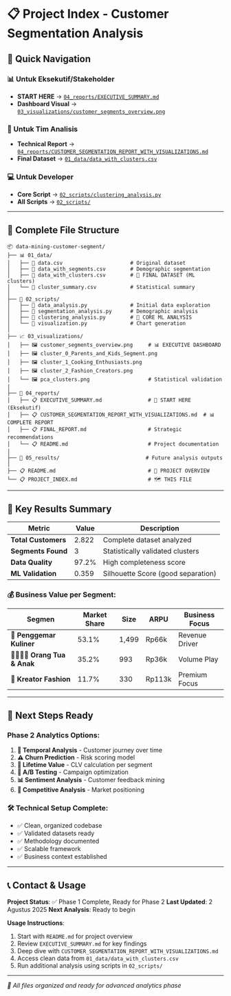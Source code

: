 # 📋 Project Index - Customer Segmentation Analysis

## 🚀 Quick Navigation

### 📊 Untuk Eksekutif/Stakeholder
- **START HERE** → [`04_reports/EXECUTIVE_SUMMARY.md`](04_reports/EXECUTIVE_SUMMARY.md)
- **Dashboard Visual** → [`03_visualizations/customer_segments_overview.png`](03_visualizations/customer_segments_overview.png)

### 🔬 Untuk Tim Analisis  
- **Technical Report** → [`04_reports/CUSTOMER_SEGMENTATION_REPORT_WITH_VISUALIZATIONS.md`](04_reports/CUSTOMER_SEGMENTATION_REPORT_WITH_VISUALIZATIONS.md)
- **Final Dataset** → [`01_data/data_with_clusters.csv`](01_data/data_with_clusters.csv)

### 💻 Untuk Developer
- **Core Script** → [`02_scripts/clustering_analysis.py`](02_scripts/clustering_analysis.py)
- **All Scripts** → [`02_scripts/`](02_scripts/)

---

## 📁 Complete File Structure

```
📦 data-mining-customer-segment/
├── 📊 01_data/
│   ├── 📄 data.csv                      # Original dataset
│   ├── 📄 data_with_segments.csv        # Demographic segmentation
│   ├── 📄 data_with_clusters.csv        # 🎯 FINAL DATASET (ML clusters)
│   └── 📄 cluster_summary.csv           # Statistical summary
│
├── 🐍 02_scripts/  
│   ├── 📄 data_analysis.py              # Initial data exploration
│   ├── 📄 segmentation_analysis.py      # Demographic analysis  
│   ├── 📄 clustering_analysis.py        # 🧠 CORE ML ANALYSIS
│   └── 📄 visualization.py              # Chart generation
│
├── 📈 03_visualizations/
│   ├── 🖼️ customer_segments_overview.png     # 📊 EXECUTIVE DASHBOARD
│   ├── 🖼️ cluster_0_Parents_and_Kids_Segment.png
│   ├── 🖼️ cluster_1_Cooking_Enthusiasts.png
│   ├── 🖼️ cluster_2_Fashion_Creators.png
│   └── 🖼️ pca_clusters.png                   # Statistical validation
│
├── 📄 04_reports/
│   ├── 📋 EXECUTIVE_SUMMARY.md               # 🎯 START HERE (Eksekutif)
│   ├── 📋 CUSTOMER_SEGMENTATION_REPORT_WITH_VISUALIZATIONS.md  # 📊 COMPLETE REPORT
│   ├── 📋 FINAL_REPORT.md                    # Strategic recommendations
│   └── 📋 README.md                          # Project documentation
│
├── 🎯 05_results/                            # Future analysis outputs
│
├── 📋 README.md                              # 📍 PROJECT OVERVIEW
└── 📋 PROJECT_INDEX.md                       # 🗺️ THIS FILE
```

---

## 🎯 Key Results Summary

| Metric | Value | Description |
|--------|-------|-------------|
| **Total Customers** | 2.822 | Complete dataset analyzed |
| **Segments Found** | 3 | Statistically validated clusters |
| **Data Quality** | 97.2% | High completeness score |
| **ML Validation** | 0.359 | Silhouette Score (good separation) |

### 💰 Business Value per Segment:

| Segmen | Market Share | Size | ARPU | Business Focus |
|--------|-------------|------|------|----------------|
| 🍳 **Penggemar Kuliner** | 53.1% | 1,499 | Rp66k | Revenue Driver |
| 👨‍👩‍👧‍👦 **Orang Tua & Anak** | 35.2% | 993 | Rp36k | Volume Play |
| 👗 **Kreator Fashion** | 11.7% | 330 | Rp113k | Premium Focus |

---

## 🚀 Next Steps Ready

### Phase 2 Analytics Options:
1. **🔄 Temporal Analysis** - Customer journey over time
2. **⚠️ Churn Prediction** - Risk scoring model  
3. **💎 Lifetime Value** - CLV calculation per segment
4. **🧪 A/B Testing** - Campaign optimization
5. **📊 Sentiment Analysis** - Customer feedback mining
6. **🎯 Competitive Analysis** - Market positioning

### 🛠️ Technical Setup Complete:
- ✅ Clean, organized codebase
- ✅ Validated datasets ready
- ✅ Methodology documented  
- ✅ Scalable framework
- ✅ Business context established

---

## 📞 Contact & Usage

**Project Status**: ✅ Phase 1 Complete, Ready for Phase 2
**Last Updated**: 2 Agustus 2025
**Next Analysis**: Ready to begin

**Usage Instructions**:
1. Start with `README.md` for project overview
2. Review `EXECUTIVE_SUMMARY.md` for key findings  
3. Deep dive with `CUSTOMER_SEGMENTATION_REPORT_WITH_VISUALIZATIONS.md`
4. Access clean data from `01_data/data_with_clusters.csv`
5. Run additional analysis using scripts in `02_scripts/`

---

*🎯 All files organized and ready for advanced analytics phase*
